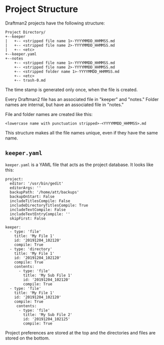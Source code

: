 # Project Structure

Draftman2 projects have the following structure:

```
Project Directory/
+--keeper
|   +-- <stripped file name 1>-YYYYMMDD_HHMMSS.md
|   +-- <stripped file name 2>-YYYYMMDD_HHMMSS.md
|   +-- <etc>
+--keeper.yaml
+--notes
    +-- <stripped file name 1>-YYYYMMDD_HHMMSS.md
    +-- <stripped file name 2>-YYYYMMDD_HHMMSS.md
    +-- <stripped folder name 1>-YYYYMMDD_HHMMSS.md
    +-- <etc>
    +-- trash-0.md
```

The time stamp is generated only once, when the file is created.

Every Draftman2 file has an associated file in "keeper" and "notes." Folder names are internal, but have an associated file in "notes."

File and folder names are created like this:

```
<lowercase name with punctuation stripped>-<YYYYMMDD_HHMMSS>.md
```

This structure makes all the file names unique, even if they have the same name. 

## `keeper.yaml`

`keeper.yaml` is a YAML file that acts as the project database. It looks like this:

```
project:
  editor: '/usr/bin/gedit'
  editorArgs: ''
  backupPath: '/home/att/backups'
  backupOnStart: False
  includeTitlesCompile: False
  includeDirectoryTitlesCompile: True
  includeTextCompile: False
  includeTextEntryCompile: ''
  skipFirst: False

keeper:
  - type: 'file'
    title: 'My File 1'
    id: '20191204_102120'
    compile: True
  - type: 'directory'
    title: 'My File 1'
    id: '20191204_102120'
    compile: True
    contents:
      - type: 'file'
        title: 'My Sub File 1'
        id: '20191204_102120'
        compile: True
  - type: 'file'
    title: 'My File 1'
    id: '20191204_102120'
    compile: True
     contents:
      - type: 'file'
        title: 'My Sub File 2'
        id: '20191204_102125'
        compile: True
```

Project preferences are stored at the top and the directories and files are stored on the bottom.

